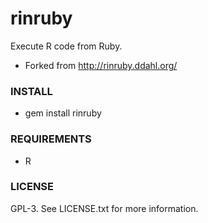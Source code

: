 # rinruby

Execute R code from Ruby.

* Forked from http://rinruby.ddahl.org/

### INSTALL

* gem install rinruby

### REQUIREMENTS

* R

### LICENSE

GPL-3. See LICENSE.txt for more information.
